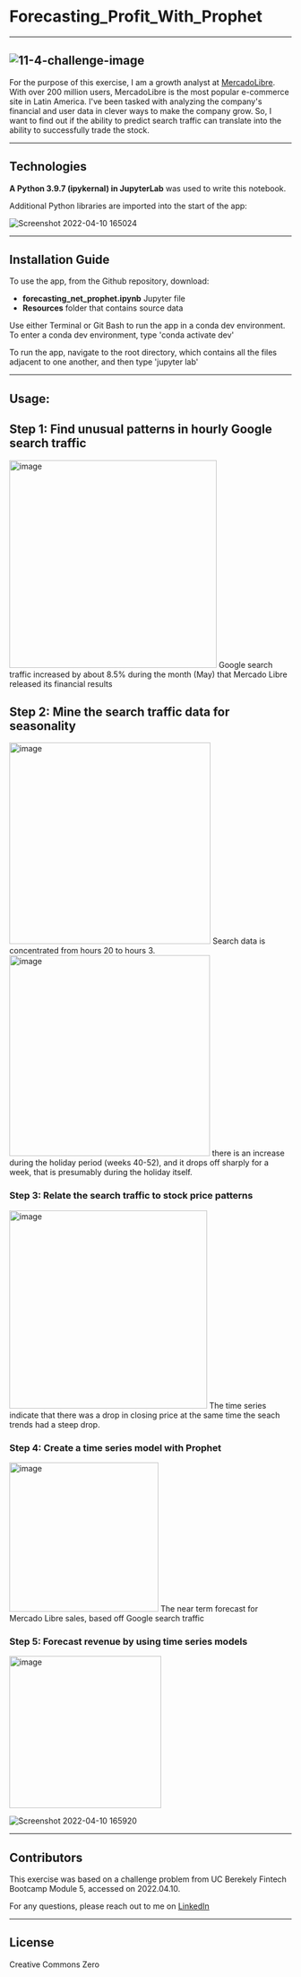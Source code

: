 # Forecasting_Profit_With_Prophet

---
![11-4-challenge-image](https://user-images.githubusercontent.com/95719899/162643175-3ac58ec2-d2a4-4cae-b80a-b2bec5f44cc2.png)
---


For the purpose of this exercise, I am a growth analyst at [MercadoLibre](http://investor.mercadolibre.com/investor-relations). With over 200 million users, MercadoLibre is the most popular e-commerce site in Latin America. I've been tasked with analyzing the company's financial and user data in clever ways to make the company grow. So, I want to find out if the ability to predict search traffic can translate into the ability to successfully trade the stock.


---

## Technologies

**A Python 3.9.7 (ipykernal) in JupyterLab** was used to write this notebook.


Additional Python libraries are imported into the start of the app: 


![Screenshot 2022-04-10 165024](https://user-images.githubusercontent.com/95719899/162643270-06f005fa-938f-4551-b5b1-309d46529587.jpg)



---

## Installation Guide

To use the app, from the Github repository, download:
- **forecasting_net_prophet.ipynb** Jupyter file 
- **Resources** folder that contains source data

Use either Terminal or Git Bash to run the app in a conda dev environment. 
To enter a conda dev environment, type
'conda activate dev'

To run the app, navigate to the root directory, which contains all the files adjacent to one another, and then type
'jupyter lab'

---


## Usage:

## Step 1: Find unusual patterns in hourly Google search traffic

<img width="370" alt="image" src="https://user-images.githubusercontent.com/95719899/162643299-3d42c506-d745-49dc-ad3a-209f43c732f2.png">
Google search traffic increased by about 8.5% during the month (May) that Mercado Libre released its financial results

## Step 2: Mine the search traffic data for seasonality
<img width="359" alt="image" src="https://user-images.githubusercontent.com/95719899/162643345-bb6c42e4-2d68-4ad7-a2e2-873df4c77898.png">
Search data is concentrated from hours 20 to hours 3.

<img width="358" alt="image" src="https://user-images.githubusercontent.com/95719899/162643358-24640c13-68f0-40ce-80a1-d343c2b9a2c8.png">
there is an increase during the holiday period (weeks 40-52), and it drops off sharply for a week, that is presumably during the holiday itself.


### Step 3: Relate the search traffic to stock price patterns
<img width="353" alt="image" src="https://user-images.githubusercontent.com/95719899/162643401-b37ac693-b405-41ad-b019-8e36859199a9.png">
The time series indicate that there was a drop in closing price at the same time the seach trends had a steep drop.


### Step 4: Create a time series model with Prophet
<img width="266" alt="image" src="https://user-images.githubusercontent.com/95719899/162643494-fe981496-f6b9-4654-a40e-e7464cecfa17.png">
The near term forecast for Mercado Libre sales, based off Google search traffic


### Step 5: Forecast revenue by using time series models
<img width="271" alt="image" src="https://user-images.githubusercontent.com/95719899/162643533-c2ed5d25-a94c-4147-abf8-6e5274446abd.png">

![Screenshot 2022-04-10 165920](https://user-images.githubusercontent.com/95719899/162643599-ef858e90-d26d-4e7d-8a1a-882a88709e92.jpg)




---

## Contributors

This exercise was based on a challenge problem from UC Berekely Fintech Bootcamp Module 5, accessed on 2022.04.10. 

For any questions, please reach out to me on [LinkedIn](https://www.linkedin.com/in/lari-rupp-5baa49153/)

---

## License

Creative Commons Zero
